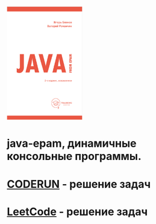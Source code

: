 # <img alt="JAVA_FROM_EPAM" height="300" src="/book/JAVA_EPAM_556.bmp" width="200"/>
# java-epam, динамичные консольные программы.

# [CODERUN](https://coderun.yandex.ru/catalog) - решение задач
# [LeetCode](https://leetcode.com/) - решение задач